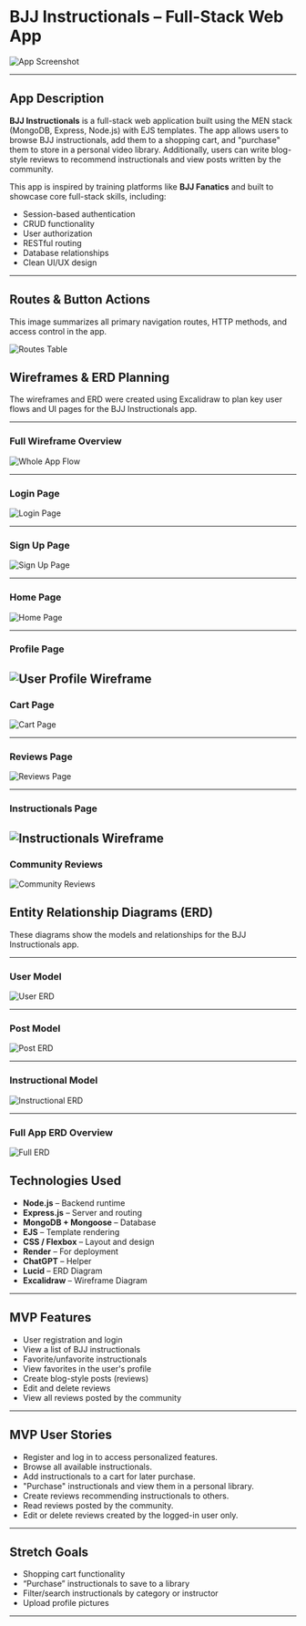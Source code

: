 #  BJJ Instructionals – Full-Stack Web App


![App Screenshot](./public/images/screenshotreadme1.png)

---

## App Description

**BJJ Instructionals** is a full-stack web application built using the MEN stack (MongoDB, Express, Node.js) with EJS templates. The app allows users to browse BJJ instructionals, add them to a shopping cart, and "purchase" them to store in a personal video library. Additionally, users can write blog-style reviews to recommend instructionals and view posts written by the community.

This app is inspired by training platforms like **BJJ Fanatics** and built to showcase core full-stack skills, including:

- Session-based authentication
- CRUD functionality
- User authorization
- RESTful routing
- Database relationships
- Clean UI/UX design

---

## Routes & Button Actions

This image summarizes all primary navigation routes, HTTP methods, and access control in the app.

![Routes Table](./public/images/routing.png)


## Wireframes & ERD Planning

The wireframes and ERD were created using Excalidraw to plan key user flows and UI pages for the BJJ Instructionals app.

---

### Full Wireframe Overview  
![Whole App Flow](./public/images/WHOLE%20WIREFRAME.png)

---

### Login Page  
![Login Page](./public/images/login.png)

---

### Sign Up Page  
![Sign Up Page](./public/images/signup.png)

---

### Home Page  
![Home Page](./public/images/home.png)

---

### Profile Page  

![User Profile Wireframe](./public/images/userprofile.png)
---

### Cart Page  
![Cart Page](./public/images/cart.png)

---

### Reviews Page  
![Reviews Page](./public/images/reviews.png)

---

### Instructionals Page  
![Instructionals Wireframe](./public/images/instructional.png)
---

### Community Reviews  
![Community Reviews](./public/images/comreviews.png)


## Entity Relationship Diagrams (ERD)

These diagrams show the models and relationships for the BJJ Instructionals app.

---

### User Model  
![User ERD](./public/images/erd-user.png)

---

### Post Model  
![Post ERD](./public/images/erd-post.png)

---

### Instructional Model  
![Instructional ERD](./public/images/erd-instructionals.png)

---

### Full App ERD Overview  
![Full ERD](./public/images/erd-full.png)

##  Technologies Used

- **Node.js** – Backend runtime
- **Express.js** – Server and routing
- **MongoDB + Mongoose** – Database
- **EJS** – Template rendering
- **CSS / Flexbox** – Layout and design
- **Render** – For deployment
- **ChatGPT** – Helper
- **Lucid** – ERD Diagram
- **Excalidraw** – Wireframe Diagram



---

## MVP Features

- User registration and login
- View a list of BJJ instructionals
- Favorite/unfavorite instructionals
- View favorites in the user's profile
- Create blog-style posts (reviews)
- Edit and delete reviews
- View all reviews posted by the community


---

## MVP User Stories

- Register and log in to access personalized features.
- Browse all available instructionals.
- Add instructionals to a cart for later purchase.
- "Purchase" instructionals and view them in a personal library.
- Create reviews recommending instructionals to others.
- Read reviews posted by the community.
- Edit or delete reviews created by the logged-in user only.

---



## Stretch Goals

- Shopping cart functionality
- “Purchase” instructionals to save to a library
- Filter/search instructionals by category or instructor
- Upload profile pictures

---